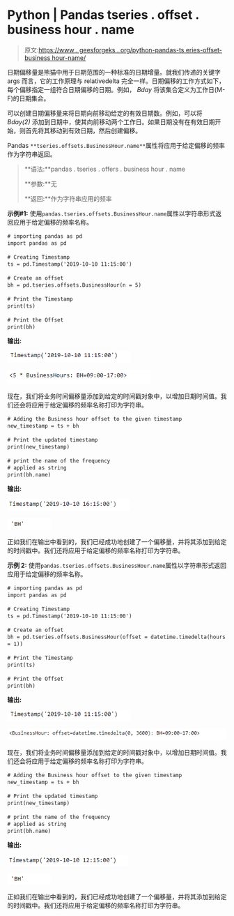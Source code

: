 # Python | Pandas tseries . offset . business hour . name

> 原文:[https://www . geesforgeks . org/python-pandas-ts eries-offset-business hour-name/](https://www.geeksforgeeks.org/python-pandas-tseries-offsets-businesshour-name/)

日期偏移量是熊猫中用于日期范围的一种标准的日期增量。就我们传递的关键字 args 而言，它的工作原理与 relativedelta 完全一样。日期偏移的工作方式如下，每个偏移指定一组符合日期偏移的日期。例如， *Bday* 将该集合定义为工作日(M-F)的日期集合。

可以创建日期偏移量来将日期向前移动给定的有效日期数。例如，可以将 *Bday(2)* 添加到日期中，使其向前移动两个工作日。如果日期没有在有效日期开始，则首先将其移动到有效日期，然后创建偏移。

Pandas `**tseries.offsets.BusinessHour.name**`属性将应用于给定偏移的频率作为字符串返回。

> **语法:**pandas . tseries . offers . business hour . name
> 
> **参数:**无
> 
> **返回:**作为字符串应用的频率

**示例#1:** 使用`pandas.tseries.offsets.BusinessHour.name`属性以字符串形式返回应用于给定偏移的频率名称。

```
# importing pandas as pd
import pandas as pd

# Creating Timestamp
ts = pd.Timestamp('2019-10-10 11:15:00')

# Create an offset
bh = pd.tseries.offsets.BusinessHour(n = 5)

# Print the Timestamp
print(ts)

# Print the Offset
print(bh)
```

**输出:**

![](img/66ac8b5200dfa895a2edc684097e371d.png)

![](img/d0f27a69e6773625bcb85c0632d91b5b.png)

现在，我们将业务时间偏移量添加到给定的时间戳对象中，以增加日期时间值。我们还会将应用于给定偏移的频率名称打印为字符串。

```
# Adding the Business hour offset to the given timestamp
new_timestamp = ts + bh

# Print the updated timestamp
print(new_timestamp)

# print the name of the frequency
# applied as string
print(bh.name)
```

**输出:**

![](img/27290375bd8481f42961286c2c109e00.png)

![](img/4bdbd4956097021a11738329fe9bbac3.png)

正如我们在输出中看到的，我们已经成功地创建了一个偏移量，并将其添加到给定的时间戳中。我们还将应用于给定偏移的频率名称打印为字符串。

**示例 2:** 使用`pandas.tseries.offsets.BusinessHour.name`属性以字符串形式返回应用于给定偏移的频率名称。

```
# importing pandas as pd
import pandas as pd

# Creating Timestamp
ts = pd.Timestamp('2019-10-10 11:15:00')

# Create an offset
bh = pd.tseries.offsets.BusinessHour(offset = datetime.timedelta(hours = 1))

# Print the Timestamp
print(ts)

# Print the Offset
print(bh)
```

**输出:**

![](img/66ac8b5200dfa895a2edc684097e371d.png)

![](img/b097251ce76f0181ec86f3a338a70bf5.png)

现在，我们将业务时间偏移量添加到给定的时间戳对象中，以增加日期时间值。我们还会将应用于给定偏移的频率名称打印为字符串。

```
# Adding the Business hour offset to the given timestamp
new_timestamp = ts + bh

# Print the updated timestamp
print(new_timestamp)

# print the name of the frequency
# applied as string
print(bh.name)
```

**输出:**

![](img/0a105bf4193650efe880f10c3ee9441b.png)

![](img/4bdbd4956097021a11738329fe9bbac3.png)

正如我们在输出中看到的，我们已经成功地创建了一个偏移量，并将其添加到给定的时间戳中。我们还将应用于给定偏移的频率名称打印为字符串。